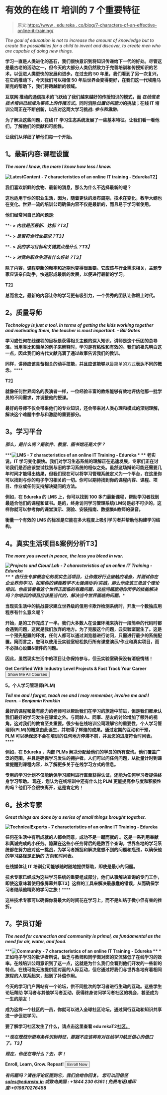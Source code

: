 # 有效的在线 IT 培训的 7 个重要特征

> 原文:[https://www . edu reka . co/blog/7-characters-of-an-effective-online-it-training/](https://www.edureka.co/blog/7-characteristics-of-an-effective-online-it-training/)

*The goal of education is not to increase the amount of knowledge but to create the possibilities for a child to invent and discover, to create men who are capable of doing new things.*

**学习一直是人类进化的基石，我们很快意识到将知识传递给下一代的好处。尽管这是最古老的活动之一，但今天的大部分人类仍然致力于完善培训和传授知识的艺术，以促进人类更快的发展和进步。在过去的 50 年里，我们看到了另一次复兴，在它的推动下，今天我们可以相信 50 年后世界会变得更好，在我们这一代埃隆马斯克的帮助下，我们将跨越新的领域。**

**互联网 推动的通信技术的飞跃给了我们越来越好的传授知识的模式，而 ***在线信息技术培训**已经成为事实上的传播方式*。同时消除*位置访问能力*的挑战；在线 IT 培训公司正在不断创新，以应对这两大学习挑战: ***参与和激励。*****

**为了解决这些问题，在线 IT 学习生态系统发展了一些基本特征。让我们看一看他们，了解他们的贡献和可能性。**

**让我们从详细了解他们每一个开始。**

## ****1。最新内容:课程设置****

***The more I know, the more I know how less I know.***

******![LatestContent - 7 characteristics of an online IT training - Edureka](../Images/cf7a9458e288f6456c3eb5bfb09753c6.png)T2】******

****我们喜欢新鲜的食物、最新的消息，那么为什么不选择最新的呢？****

****这也适用于你的职业生活，因为，随着更快的发布周期，技术在变化，教学大纲也在变化。世界一流的培训公司确保内容不仅是最新的，而且易于学习者使用。****

****他们经常问自己的问题是:****

****- > *内容是否最新、达标？*T3】****

****- > *是否符合行业要求？*T3】****

****- > *我的学习目标和关键要点是什么？*T3】****

****- > *对我的职业生涯有什么好处？*T3】****

****除了内容，课程更新的频率和近期也变得很重要。它应该与行业需求相关，主题专家应该亲自动手，快速形成最新的发展，以便进行最新的学习。****

****T2】****

****总而言之，最新的内容让你的学习更有吸引力，一个优秀的团队让你跟上时代。****

## ******2。质量导师******

*****Technology is just a tool. In terms of getting the kids working together and motivating them, the teacher is most important. – Bill Gates*****

******学习或任何在线课程的目标是获得相关主题的深入知识，讲师是这个乐团的总导演。当用类比和简单的例子来解释时，学习是有粘性和有效的。我们的祖先明白这一点，因此我们的古代文献充满了通过故事告诉我们的教训。******

******同样，讲师应该具备相关的**动手**技能，并且应该能够以**最简单的方式**表达不同的概念。******

******T2】******

******就像任何世界闻名的表演者一样，一位经验丰富的教练能够有效地评估他那一批学员的不同需求，并调整他的授课。******

******最好的导师不仅会带来他们的专业知识，还会带来对人类心理和模式的深刻理解，解决这个难题中参与和激励的重要部分。******

## ********3。学习平台********

*********那么，是什么呢？是软件、教室、图书馆还是大学？*********

*********![LMS - 7 characteristics of an online IT Training - Edureka](../Images/4c53326428c3c915b536bc6ddb463a5c.png) * ** 老实说，IT 学习变化很快。我们对学习生态系统的理解正在迅速发展，专家们正在讨论我们是否应该尝试找到与旧的学习系统的相似之处。虽然这场辩论可能还需要几年时间才能得出结果，但我们现在可以将学习管理系统定义为一个平台，在这里你可以找到与你的电子学习相关的一切。你可以期待找到你的课程内容、课程、项目、作业或任何支持解决疑问的方法。******

******例如，在 Edureka 的 LMS 上，你可以找到 100 多门最新课程，帮助学习者找到最适合他们的课程和证书。是的，**终身访问**学习管理系统(LMS)是必不可少的，这样你就可以参考你的课堂演示、测验、安装指南、数据集&教师的录音。******

******衡量一个有效的 LMS 的标准是它能在多大程度上吸引学习者并帮助他构建学习结构。******

## ********4。真实生活项目&案例分析**T3】******

*******The more you sweat in peace, the less you bleed in war.*******

*********![Projects and Cloud Lab - 7 characteristics of an online IT Training - Edureka](../Images/b950090fcc97ac66553acb74085269b5.png) ** * 由行业专家概念化的现实生活项目，让你做好行业接触的准备，并测试你在企业界的学习。如果你的课程教学不太强调动手/实践，那么你应该**三思**这个理论培训。你应该看看这个世界正面临的有趣问题，这些问题能用你所学的技能解决吗？你培训的项目应该是当代的，解决当今世界面临的问题。******

******当现实生活中的挑战要求建立世界级的信用卡欺诈检测系统时，开发一个数独应用程序有什么意义呢？******

******开始，是的工作完成了一半。我们大多数人在设置环境来执行一段简单的代码时都会遇到问题，这就是我们放弃的地方。为了克服这个问题，云实验室诞生了。这是一个预先配置的环境，任何人都可以通过浏览器进行访问，只需进行最少的系统配置。简而言之，您可以使用云实验室轻松执行所有课堂演示/作业和真实项目，而不必担心设置&硬件的问题。******

******因此，虽然现实生活中的项目让你保持参与，但云实验室确保没有消极情绪！******

******Get Certified With Industry Level Projects & Fast Track Your Career [<button>Show Me All Courses</button>](https://www.edureka.co/all-courses)******

********5。个人学习管理师(PLM)********

*******Tell me and I forget, teach me and I may remember, involve me and I learn. – Benjamin Franklin*******

******最好的课程和最有能力的老师可以帮助我们在学习的旅途中前进，但是我们都承认我们最好的学习发生在课堂之外。与同龄人、同事、朋友的讨论增加了额外的视角，这对我们的教育至关重要。很少有在线培训公司理解它的重要性，个人学习管理师(PLM)的概念由此诞生，并取得了辉煌的成果。通过定期的互动和干预，PLM 可以确保您**不会在培训的任何地方**停滞不前，并且您的进度符合时间表。******

******例如，在 Edureka ，内部 PLMs **解决分配给他们的学员的所有查询**。他们覆盖广泛的范围，并且是确保学习发生的拥护者。人们可以问任何问题，从批量计时到课堂提醒到课程内容，以了解更多关于在线学习方式的信息。******

******专用的学习计划不仅能确保学习顺利进行直至获得认证，还能为任何学习者提供终身学习帮助。 现在，您认为在线培训中还有什么比 PLM 更能提高参与度和积极性的吗？他们不会很快离开，这是肯定的！******

## ********6。技术专家********

*******Great things are done by a series of small things brought together.*******

******![TechnicalExperts - 7 characteristics of an online IT Training - Edureka](../Images/ea99b59bd13b8ff27028f6e4963a8021.png)******

******任何在生活中有所成就的人都会同意，成功不是一蹴而就的 。这是一系列用奉献和真诚完成的小任务。隐藏在这些小任务背后的是数百个查询。世界各地的学习系统都在努力应对这一挑战，为学习者捕捉和解决意想不到的问题和瓶颈，以确保他的学习路径是正确的 方向和时间表。******

******在线媒体让 IT 培训公司能够随时随地提供帮助，即使是最小的问题。******

******技术专家已经成为这些学习系统的重要组成部分，他们从事解决查询的专门工作，即使这意味着使用像**屏幕共享**T3】这样的工具来解决最愚蠢的错误，从而确保学习者继续他精彩的学习之旅！******

******这些技术专家可以确保你将最大的时间花在学习上，而不是纠结于微小但有害的挫折。******

## ********7。学员订婚********

*******The need for connection and community is primal, as fundamental as the need for air, water, and food.*******

*********![Community - 7 characteristics of an online IT Training - Edureka](../Images/f7c99b4a9797c63faf4e479b05f20369.png) ** * 正如电子学习的批评者所说，缺乏与教师和同学面对面的交流降低了在线学习的效率。在线培训公司意识到了这一点，这就是为什么我们会看到他们开发的一些新的特点。在线可能无法提供面对面的人际互动，但它通过将我们与世界各地有着相同旅程的人联系起来，起到了补偿作用。******

******今天的学习门户网站有一个论坛，供不同批次的学习者进行生动的互动。这些学生论坛帮助 学习者与其他学习者互动，获得终身访问学习者社区的机会，甚至成为一生的朋友！******

******成为这样一个社区的一员，你就可以进入全球社区论坛，通过同行互动和知识共享进一步促进学习。******

******要了解学习社区发生了什么，请点击这里查看 edu rekaT2[社区。](https://www.edureka.co/community/)******

*******现在既然你更有条件识别特征，那就不应该再有对在线学习缺乏信心的借口了。*T3】******

*********现在，你还在等什么？去，学！*********

******Enroll, Learn, Grow. Repeat! [<button>Enroll Now</button>](https://www.edureka.co)******

*******有问题吗？请在评论区提到它，我们会给你回复。 您可以回信至 sales@edureka.in 或致电美国 : +1844 230 6361 ( 免费电话)或印度:+919870276458*******